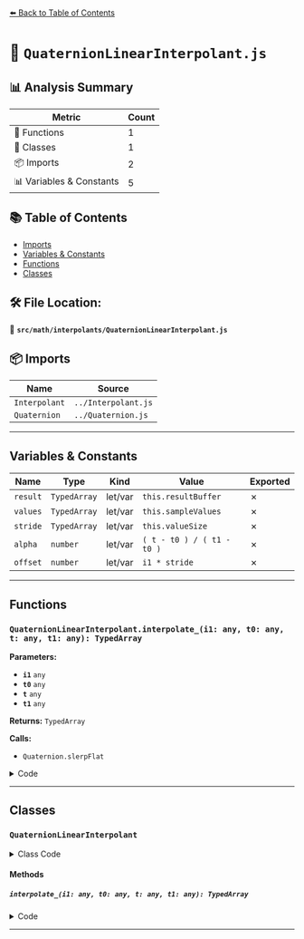 [⬅️ Back to Table of Contents](../../../index.md)

# 📄 `QuaternionLinearInterpolant.js`

## 📊 Analysis Summary

| Metric | Count |
|--------|-------|
| 🔧 Functions | 1 |
| 🧱 Classes | 1 |
| 📦 Imports | 2 |
| 📊 Variables & Constants | 5 |

## 📚 Table of Contents

- [Imports](#imports)
- [Variables & Constants](#variables-constants)
- [Functions](#functions)
- [Classes](#classes)

## 🛠️ File Location:
📂 **`src/math/interpolants/QuaternionLinearInterpolant.js`**

## 📦 Imports

| Name | Source |
|------|--------|
| `Interpolant` | `../Interpolant.js` |
| `Quaternion` | `../Quaternion.js` |


---

## Variables & Constants

| Name | Type | Kind | Value | Exported |
|------|------|------|-------|----------|
| `result` | `TypedArray` | let/var | `this.resultBuffer` | ✗ |
| `values` | `TypedArray` | let/var | `this.sampleValues` | ✗ |
| `stride` | `TypedArray` | let/var | `this.valueSize` | ✗ |
| `alpha` | `number` | let/var | `( t - t0 ) / ( t1 - t0 )` | ✗ |
| `offset` | `number` | let/var | `i1 * stride` | ✗ |


---

## Functions

### `QuaternionLinearInterpolant.interpolate_(i1: any, t0: any, t: any, t1: any): TypedArray`

**Parameters:**

- **`i1`** `any`
- **`t0`** `any`
- **`t`** `any`
- **`t1`** `any`

**Returns:** `TypedArray`

**Calls:**

- `Quaternion.slerpFlat`

<details><summary>Code</summary>

```typescript
interpolate_( i1, t0, t, t1 ) {

		const result = this.resultBuffer,
			values = this.sampleValues,
			stride = this.valueSize,

			alpha = ( t - t0 ) / ( t1 - t0 );

		let offset = i1 * stride;

		for ( let end = offset + stride; offset !== end; offset += 4 ) {

			Quaternion.slerpFlat( result, 0, values, offset - stride, values, offset, alpha );

		}

		return result;

	}
```
</details>


---

## Classes

### `QuaternionLinearInterpolant`

<details><summary>Class Code</summary>

```ts
class QuaternionLinearInterpolant extends Interpolant {

	/**
	 * Constructs a new SLERP interpolant.
	 *
	 * @param {TypedArray} parameterPositions - The parameter positions hold the interpolation factors.
	 * @param {TypedArray} sampleValues - The sample values.
	 * @param {number} sampleSize - The sample size
	 * @param {TypedArray} [resultBuffer] - The result buffer.
	 */
	constructor( parameterPositions, sampleValues, sampleSize, resultBuffer ) {

		super( parameterPositions, sampleValues, sampleSize, resultBuffer );

	}

	interpolate_( i1, t0, t, t1 ) {

		const result = this.resultBuffer,
			values = this.sampleValues,
			stride = this.valueSize,

			alpha = ( t - t0 ) / ( t1 - t0 );

		let offset = i1 * stride;

		for ( let end = offset + stride; offset !== end; offset += 4 ) {

			Quaternion.slerpFlat( result, 0, values, offset - stride, values, offset, alpha );

		}

		return result;

	}

}
```
</details>

#### Methods

##### `interpolate_(i1: any, t0: any, t: any, t1: any): TypedArray`

<details><summary>Code</summary>

```ts
interpolate_( i1, t0, t, t1 ) {

		const result = this.resultBuffer,
			values = this.sampleValues,
			stride = this.valueSize,

			alpha = ( t - t0 ) / ( t1 - t0 );

		let offset = i1 * stride;

		for ( let end = offset + stride; offset !== end; offset += 4 ) {

			Quaternion.slerpFlat( result, 0, values, offset - stride, values, offset, alpha );

		}

		return result;

	}
```
</details>


---